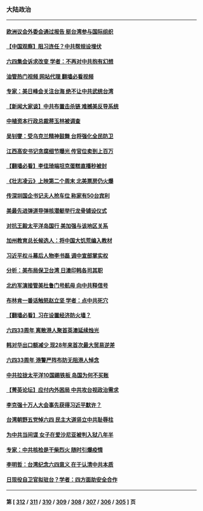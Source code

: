 ### 大陆政治
---
#### [欧洲议会外委会通过报告 挺台湾参与国际组织](../../pages/ncid277/n13753561.md?06070045) 
#### [【中国观察】阻习连任？中共帮规设埋伏](../../pages/ncid277/n13753438.md?06070045) 
#### [六四集会诉求改变 学者：不再对中共抱有幻想](../../pages/ncid277/n13753532.md?06070045) 
#### [油管热门视频 网站代理 翻墙必看视频](http://209.222.30.114:81/youtube.html?06070045)
#### [专家：美日峰会关注台海 绝不让中共武统台湾](../../pages/ncid277/n13753370.md?06070045) 
#### [【新闻大家谈】中共布置击杀链 难撼美反导系统](../../pages/ncid277/n13753489.md?06070045) 
#### [中植资本行政总裁蒋玉林被调查](../../pages/ncid277/n13753339.md?06070045) 
#### [吴钊燮：受乌克兰精神鼓舞 台将强化全民防卫](../../pages/ncid277/n13753121.md?06070045) 
#### [江西高安书记贪腐细节曝光 传官位卖到上百万](../../pages/ncid277/n13753181.md?06070045) 
#### [【翻墙必看】李佳琦端坦克蛋糕直播秒被封](../../pages/ncid277/n13753118.md?06070045) 
#### [《壮志凌云》上映第二个周末 北美票房仍火爆](../../pages/ncid277/n13753028.md?06070045) 
#### [传深圳国企书记夫人抢车位 称家有50台宾利](../../pages/ncid277/n13752947.md?06070045) 
#### [美最先进弹道导弹核潜艇举行龙骨铺设仪式](../../pages/ncid277/n13752964.md?06070045) 
#### [对抗王毅太平洋岛国行 美加强与该地区关系](../../pages/ncid277/n13752906.md?06070045) 
#### [加州教育总长候选人：将中国大饥荒编入教材](../../pages/ncid277/n13752863.md?06070045) 
#### [习近平权斗幕后人物李书磊 调中宣部掌实权](../../pages/ncid277/n13752837.md?06070045) 
#### [分析：美布局保卫台湾 日澳印韩各司其职](../../pages/ncid277/n13751378.md?06070045) 
#### [北约军演接管美杜鲁门号航母 向中共释信号](../../pages/ncid277/n13751927.md?06070045) 
#### [布林肯一番话触怒赵立坚 学者：点中共死穴](../../pages/ncid277/n13751882.md?06070045) 
#### [【翻墙必看】习在设置经济防火墙？](../../pages/ncid277/n13752598.md?06070045) 
#### [六四33周年 离散港人聚首英澳延续烛光](../../pages/ncid277/n13752591.md?06070045) 
#### [韩对华出口额减少 现28年来首次最大贸易逆差](../../pages/ncid277/n13752569.md?06070045) 
#### [六四33周年 港警严阵布防无阻港人悼念](../../pages/ncid277/n13752544.md?06070045) 
#### [中共拉拢太平洋10国踢铁板 岛国为何不买账](../../pages/ncid277/n13752471.md?06070045) 
#### [【菁英论坛】应付内外困局 中共攻台视政治需求](../../pages/ncid277/n13752381.md?06070045) 
#### [李克强十万人大会事先获得习近平默许？](../../pages/ncid277/n13752436.md?06070045) 
#### [台湾朝野五党悼六四 民主大道竖立中共耻辱柱](../../pages/ncid277/n13752421.md?06070045) 
#### [为中共当间谍 女子在爱沙尼亚被判入狱八年半](../../pages/ncid277/n13752434.md?06070045) 
#### [专家：中共核检是干柴烈火 随时引爆疫情](../../pages/ncid277/n13752419.md?06070045) 
#### [李明哲：台湾纪念六四意义 在于认清中共本质](../../pages/ncid277/n13752394.md?06070045) 
#### [日现役自卫官拟驻台？学者：四方面助安全合作](../../pages/ncid277/n13752307.md?06070045) 

---
#### 第 [ [312](./312.md?06070045) / [311](./311.md?06070045) / [310](./310.md?06070045) / [309](./309.md?06070045) / [308](./308.md?06070045) / [307](./307.md?06070045) / [306](./306.md?06070045) / [305](./305.md?06070045) ] 页
